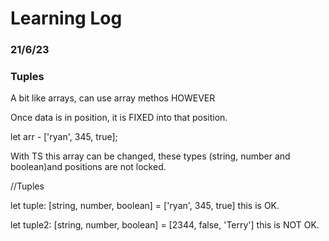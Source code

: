 # Learning Log

### 21/6/23

### Tuples

A bit like arrays, can use array methos HOWEVER

Once data is in position, it is FIXED into that position.

let arr - ['ryan', 345, true];

With TS this array can be changed, these types (string, number and boolean)and positions are not locked.


//Tuples

let tuple: [string, number, boolean] = ['ryan', 345, true]  this is OK.

let tuple2: [string, number, boolean] = [2344, false, 'Terry']  this is NOT OK.


